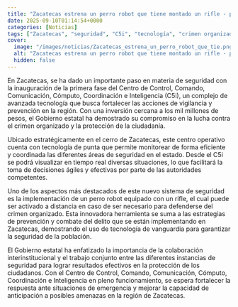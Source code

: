 ```yaml
---
title: "Zacatecas estrena un perro robot que tiene montado un rifle - puede ser activado a distancia y busca defenderse del crimen organizado"
date: 2025-09-10T01:14:54+0000
categories: [Noticias]
tags: ["Zacatecas", "seguridad", "C5i", "tecnología", "crimen organizado", "prevención", "vigilancia."]
cover:
  image: "/images/noticias/Zacatecas_estrena_un_perro_robot_que_tie.png"
  alt: "Zacatecas estrena un perro robot que tiene montado un rifle - puede ser activado a distancia y busca defenderse del crimen organizado"
  hidden: false
---
```


En Zacatecas, se ha dado un importante paso en materia de seguridad con la inauguración de la primera fase del Centro de Control, Comando, Comunicación, Cómputo, Coordinación e Inteligencia (C5i), un complejo de avanzada tecnología que busca fortalecer las acciones de vigilancia y prevención en la región. Con una inversión cercana a los mil millones de pesos, el Gobierno estatal ha demostrado su compromiso en la lucha contra el crimen organizado y la protección de la ciudadanía.

Ubicado estratégicamente en el cerro de Zacatecas, este centro operativo cuenta con tecnología de punta que permite monitorear de forma eficiente y coordinada las diferentes áreas de seguridad en el estado. Desde el C5i se podrá visualizar en tiempo real diversas situaciones, lo que facilitará la toma de decisiones ágiles y efectivas por parte de las autoridades competentes.

Uno de los aspectos más destacados de este nuevo sistema de seguridad es la implementación de un perro robot equipado con un rifle, el cual puede ser activado a distancia en caso de ser necesario para defenderse del crimen organizado. Esta innovadora herramienta se suma a las estrategias de prevención y combate del delito que se están implementando en Zacatecas, demostrando el uso de tecnología de vanguardia para garantizar la seguridad de la población.

El Gobierno estatal ha enfatizado la importancia de la colaboración interinstitucional y el trabajo conjunto entre las diferentes instancias de seguridad para lograr resultados efectivos en la protección de los ciudadanos. Con el Centro de Control, Comando, Comunicación, Cómputo, Coordinación e Inteligencia en pleno funcionamiento, se espera fortalecer la respuesta ante situaciones de emergencia y mejorar la capacidad de anticipación a posibles amenazas en la región de Zacatecas.
